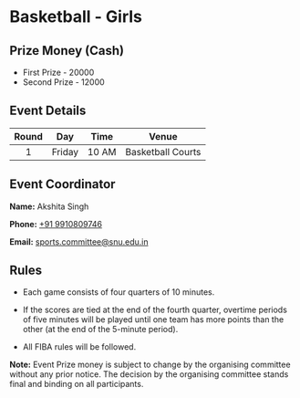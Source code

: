 # Basketball - Girls



## Prize Money (Cash)

*  First Prize - 20000
*  Second Prize - 12000




## Event Details

| Round | Day | Time | Venue |
|:-----:|:---:|:----:|:-----:|
|   1   | Friday |  10 AM| Basketball Courts |




## Event Coordinator

**Name:** Akshita Singh


**Phone:** [+91 9910809746](tel:9910809746)

**Email:** [sports.committee@snu.edu.in](mailto:sports.committee@snu.edu.in)

## Rules


* Each game consists of four quarters of 10 minutes. 

* If the scores are tied at the end of the fourth quarter, overtime periods of five minutes will be played until one team has more points than the other (at the end of the 5-minute period).
* All FIBA rules will be followed. 



**Note:** Event Prize money is subject to change by the organising committee without any prior notice. The decision by the organising committee stands final and binding on all participants.
